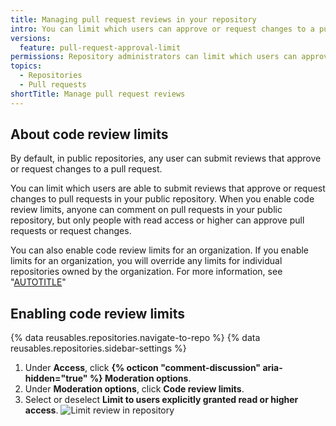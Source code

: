 ```yaml
---
title: Managing pull request reviews in your repository
intro: You can limit which users can approve or request changes to a pull requests in a public repository.
versions:
  feature: pull-request-approval-limit
permissions: Repository administrators can limit which users can approve or request changes to a pull request in a public repository.
topics:
  - Repositories
  - Pull requests
shortTitle: Manage pull request reviews
---
```


## About code review limits

By default, in public repositories, any user can submit reviews that approve or request changes to a pull request.

You can limit which users are able to submit reviews that approve or request changes to pull requests in your public repository. When you enable code review limits, anyone can comment on pull requests in your public repository, but only people with read access or higher can approve pull requests or request changes.

You can also enable code review limits for an organization. If you enable limits for an organization, you will override any limits for individual repositories owned by the organization. For more information, see "[AUTOTITLE](/organizations/managing-organization-settings/managing-pull-request-reviews-in-your-organization)"

## Enabling code review limits

{% data reusables.repositories.navigate-to-repo %}
{% data reusables.repositories.sidebar-settings %}
1. Under **Access**, click **{% octicon "comment-discussion" aria-hidden="true" %} Moderation options**.
1. Under **Moderation options**, click **Code review limits**.
1. Select or deselect **Limit to users explicitly granted read or higher access**.
![Limit review in repository](/assets/images/help/repository/limit-reviews-in-repository.png)
